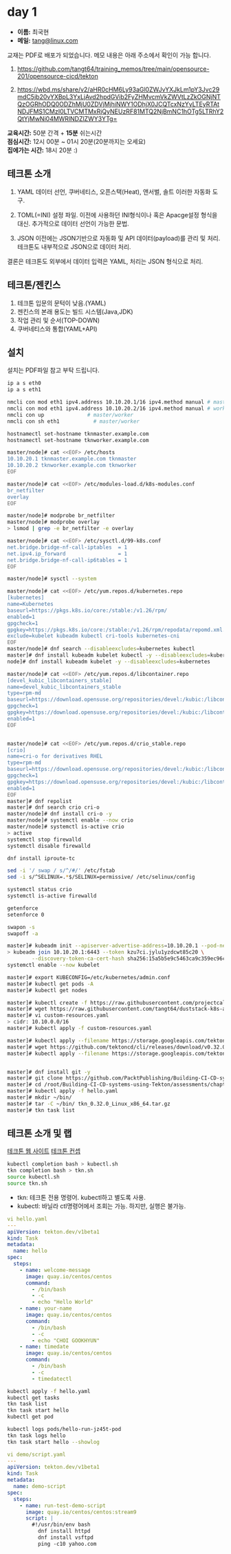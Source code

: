 # day 1

- __이름:__ 최국현
- __메일:__ <tang@linux.com>


교재는 PDF로 배포가 되었습니다. 메모 내용은 아래 주소에서 확인이 가능 합니다.
1. https://github.com/tangt64/training_memos/tree/main/opensource-201/opensource-cicd/tekton
>
2. https://wbd.ms/share/v2/aHR0cHM6Ly93aGl0ZWJvYXJkLm1pY3Jvc29mdC5jb20vYXBpL3YxLjAvd2hpdGVib2FyZHMvcmVkZWVtLzZkOGNjNTQzOGRhODQ0ODZhMjU0ZDVjMjhiNWY1ODhjX0JCQTcxNzYyLTEyRTAtNDJFMS1CMzI0LTVCMTMxRjQyNEUzRF81MTQ2NjBmNC1hOTg5LTRhY2QtYjMwNi04MWRlNDZlZWY3YTg=

__교육시간:__ 50분 간격 + __15분__ 쉬는시간<br/>
__점심시간:__ 12시 00분 ~ 01시 20분(20분까지는 오세요)<br/>
__집에가는 시간:__ 18시 20분 :)<br/>



## 테크톤 소개

1. YAML
데이터 선언, 쿠버네티스, 오픈스택(Heat), 앤서벌, 솔트 이러한 자동화 도구.

2. TOML(=INI)
설정 파일. 이전에 사용하던 INI형식이나 혹은 Apacge설정 형식을 대신. 추가적으로 데이터 선언이 가능한 문법.

3. JSON
이전에는 JSON기반으로 자동화 및 API 데이터(payload)를 관리 및 처리. 테크톤도 내부적으로 JSON으로 데이터 처리. 


결론은 테크톤도 외부에서 데이터 입력은 YAML, 처리는 JSON 형식으로 처리. 


## 테크톤/젠킨스

1. 테크톤 입문의 문턱이 낮음.(YAML)
2. 젠킨스의 본래 용도는 빌드 시스템(Java,JDK)
3. 작업 관리 및 순서(TOP-DOWN)
4. 쿠버네티스와 통합(YAML+API)

## 설치

설치는 PDF파일 참고 부탁 드립니다.


```bash
ip a s eth0
ip a s eth1

nmcli con mod eth1 ipv4.address 10.10.20.1/16 ipv4.method manual # master
nmcli con mod eth1 ipv4.address 10.10.20.2/16 ipv4.method manual # worker
nmcli con up              # master/worker
nmcli con sh eth1           # master/worker

hostnamectl set-hostname tknmaster.example.com
hostnamectl set-hostname tknworker.example.com

master/node]# cat <<EOF> /etc/hosts
10.10.20.1 tknmaster.example.com tknmaster
10.10.20.2 tknworker.example.com tknworker
EOF

master/node]# cat <<EOF> /etc/modules-load.d/k8s-modules.conf
br_netfilter
overlay
EOF

master/node]# modprobe br_netfilter
master/node]# modprobe overlay
> lsmod | grep -e br_netfilter -e overlay

master/node]# cat <<EOF> /etc/sysctl.d/99-k8s.conf
net.bridge.bridge-nf-call-iptables  = 1
net.ipv4.ip_forward                 = 1
net.bridge.bridge-nf-call-ip6tables = 1
EOF

master/node]# sysctl --system

master/node]# cat <<EOF> /etc/yum.repos.d/kubernetes.repo
[kubernetes]
name=Kubernetes
baseurl=https://pkgs.k8s.io/core:/stable:/v1.26/rpm/
enabled=1
gpgcheck=1
gpgkey=https://pkgs.k8s.io/core:/stable:/v1.26/rpm/repodata/repomd.xml.key
exclude=kubelet kubeadm kubectl cri-tools kubernetes-cni
EOF
master/node]# dnf search --disableexcludes=kubernetes kubectl   
master]# dnf install kubeadm kubelet kubectl -y --disableexcludes=kubernetes
node]# dnf install kubeadm kubelet -y --disableexcludes=kubernetes

master/node]# cat <<EOF> /etc/yum.repos.d/libcontainer.repo
[devel_kubic_libcontainers_stable]
name=devel_kubic_libcontainers_stable
type=rpm-md
baseurl=https://download.opensuse.org/repositories/devel:/kubic:/libcontainers:/stable/CentOS_9_Stream/
gpgcheck=1
gpgkey=https://download.opensuse.org/repositories/devel:/kubic:/libcontainers:/stable/CentOS_9_Stream/repodata/repomd.xml.key
enabled=1
EOF


master/node]# cat <<EOF> /etc/yum.repos.d/crio_stable.repo
[crio]
name=cri-o for derivatives RHEL
type=rpm-md
baseurl=https://download.opensuse.org/repositories/devel:/kubic:/libcontainers:/stable:/cri-o:/1.24:/1.24.6/CentOS_8/
gpgcheck=1
gpgkey=https://download.opensuse.org/repositories/devel:/kubic:/libcontainers:/stable:/cri-o:/1.24:/1.24.6/CentOS_8/repodata/repomd.xml.key
enabled=1
EOF
master]# dnf repolist
master]# dnf search crio cri-o
master/node]# dnf install cri-o -y
master/node]# systemctl enable --now crio
master/node]# systemctl is-active crio
> active
systemctl stop firewalld
systemctl disable firewalld

dnf install iproute-tc

sed -i '/ swap / s/^/#/' /etc/fstab
sed -i s/^SELINUX=.*$/SELINUX=permissive/ /etc/selinux/config

systemctl status crio
systemctl is-active firewalld

getenforce
setenforce 0

swapon -s
swapoff -a

master]# kubeadm init --apiserver-advertise-address=10.10.20.1 --pod-network-cidr=10.10.0.0/16 --service-cidr=192.168.0.0/16 
> kubeadm join 10.10.20.1:6443 --token kzu7ci.jylu1yzdcwt85c20 \
        --discovery-token-ca-cert-hash sha256:15a5b5e9c5463ca9c359ec96c8677ddd62615fe3afcf986e4b6703e6cbcdef0b
systemctl enable --now kubelet

master]# export KUBECONFIG=/etc/kubernetes/admin.conf
master]# kubectl get pods -A
master]# kubectl get nodes

master]# kubectl create -f https://raw.githubusercontent.com/projectcalico/calico/v3.26.1/manifests/tigera-operator.yaml
master]# wget https://raw.githubusercontent.com/tangt64/duststack-k8s-auto/master/roles/cni/cni-calico/templates/custom-resources.yaml
master]# vi custom-resources.yaml
> cidr: 10.10.0.0/16
master]# kubectl apply -f custom-resources.yaml

master]# kubectl apply --filename https://storage.googleapis.com/tekton-releases/pipeline/latest/release.yaml
master]# wget https://github.com/tektoncd/cli/releases/download/v0.32.0/tkn_0.32.0_Linux_x86_64.tar.gz 
master]# kubectl apply --filename https://storage.googleapis.com/tekton-releases/dashboard/latest/release.yaml


master]# dnf install git -y
master]# git clone https://github.com/PacktPublishing/Building-CI-CD-systems-using-Tekton
master]# cd /root/Building-CI-CD-systems-using-Tekton/assessments/chapter-4
master]# kubectl apply -f hello.yaml
master]# mkdir ~/bin/
master]# tar -C ~/bin/ tkn_0.32.0_Linux_x86_64.tar.gz
master]# tkn task list
```

## 테크톤 소개 및 랩

[테크톤 웹 사이트](https://tekton.dev/docs/)
[테크톤 컨셉](https://tekton.dev/docs/concepts/concept-model/)

```bash
kubectl completion bash > kubectl.sh
tkn completion bash > tkn.sh
source kubectl.sh
source tkn.sh
```

- tkn: 테크톤 전용 명령어. kubectl하고 별도록 사용.
- kubectl: 바닐라 ctl명령어에서 조회는 가능. 하지만, 실행은 불가능.


```yaml
vi hello.yaml
---
apiVersion: tekton.dev/v1beta1
kind: Task
metadata:
  name: hello
spec:
  steps:
    - name: welcome-message
      image: quay.io/centos/centos
      command:
        - /bin/bash
        - -c
        - echo "Hello World"
    - name: your-name
      image: quay.io/centos/centos
      command:
        - /bin/bash
        - -c
        - echo "CHOI GOOKHYUN"
    - name: timedate
      image: quay.io/centos/centos
      command:
        - /bin/bash
        - -c
        - timedatectl
```
```bash
kubectl apply -f hello.yaml
kubectl get tasks
tkn task list
tkn task start hello
kubectl get pod

kubectl logs pods/hello-run-jz45t-pod
tkn task logs hello
tkn task start hello --showlog
```

```yaml
vi demo/script.yaml
---
apiVersion: tekton.dev/v1beta1
kind: Task
metadata:
  name: demo-script
spec:
  steps:
    - name: run-test-demo-script
      image: quay.io/centos/centos:stream9
      script: |
        #!/usr/bin/env bash
          dnf install httpd
          dnf install vsftpd
          ping -c10 yahoo.com
```          